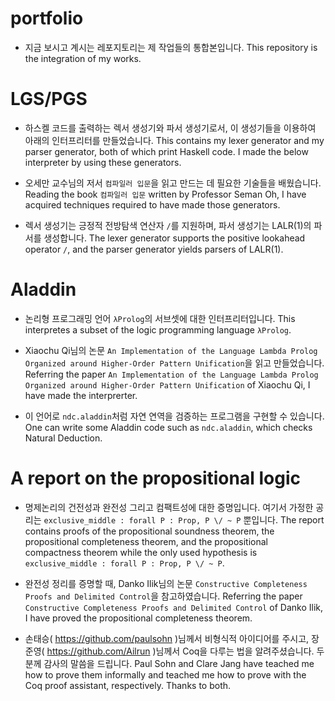 # portfolio

- 지금 보시고 계시는 레포지토리는 제 작업들의 통합본입니다. This repository is the integration of my works.

# LGS/PGS

- 하스켈 코드를 출력하는 렉서 생성기와 파서 생성기로서, 이 생성기들을 이용하여 아래의 인터프리터를 만들었습니다. This contains my lexer generator and my parser generator, both of which print Haskell code. I made the below interpreter by using these generators.

- 오세만 교수님의 저서 `컴파일러 입문`을 읽고 만드는 데 필요한 기술들을 배웠습니다. Reading the book `컴파일러 입문` written by Professor Seman Oh, I have acquired techniques required to have made those generators.

- 렉서 생성기는 긍정적 전방탐색 연산자 `/`를 지원하며, 파서 생성기는 LALR(1)의 파서를 생성합니다. The lexer generator supports the positive lookahead operator `/`, and the parser generator yields parsers of LALR(1).

# Aladdin

- 논리형 프로그래밍 언어 `λProlog`의 서브셋에 대한 인터프리터입니다. This interpretes a subset of the logic programming language `λProlog`.

- Xiaochu Qi님의 논문 `An Implementation of the Language Lambda Prolog Organized around Higher-Order Pattern Unification`을 읽고 만들었습니다. Referring the paper `An Implementation of the Language Lambda Prolog Organized around Higher-Order Pattern Unification` of Xiaochu Qi, I have made the interprerter.

- 이 언어로 `ndc.aladdin`처럼 자연 연역을 검증하는 프로그램을 구현할 수 있습니다. One can write some Aladdin code such as `ndc.aladdin`, which checks Natural Deduction.

# A report on the propositional logic

- 명제논리의 건전성과 완전성 그리고 컴팩트성에 대한 증명입니다. 여기서 가정한 공리는 `exclusive_middle : forall P : Prop, P \/ ~ P` 뿐입니다. The report contains proofs of the propositional soundness theorem, the propositional completeness theorem, and the propositional compactness theorem while the only used hypothesis is `exclusive_middle : forall P : Prop, P \/ ~ P`.

- 완전성 정리를 증명할 때, Danko Ilik님의 논문 `Constructive Completeness Proofs and Delimited Control`을 참고하였습니다. Referring the paper `Constructive Completeness Proofs and Delimited Control` of Danko Ilik, I have proved the propositional completeness theorem.

- 손태승( https://github.com/paulsohn )님께서 비형식적 아이디어를 주시고, 장준영( https://github.com/Ailrun )님께서 Coq을 다루는 법을 알려주셨습니다. 두 분께 감사의 말씀을 드립니다. Paul Sohn and Clare Jang have teached me how to prove them informally and teached me how to prove with the Coq proof assistant, respectively. Thanks to both.
